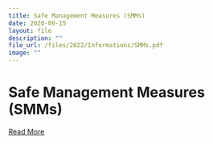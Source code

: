 ```yaml
---
title: Safe Management Measures (SMMs)
date: 2020-09-15
layout: file
description: ""
file_url: /files/2022/Informations/SMMs.pdf
image: ""
---
```



# Safe Management Measures (SMMs)


[Read More](https://bukittimahpri-moe-edu-sg-admin.cwp.sg/qql/slot/u750/Information%20&%20Download/SMMs.pdf)